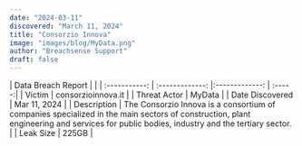 ```yaml
---
date: "2024-03-11"
discovered: "March 11, 2024"
title: "Consorzio Innova"
image: "images/blog/MyData.png"
author: "Breachsense Support"
draft: false
---
```


| Data Breach Report           |              | 
| :-----------: | :-------------:     |:-------------:    | :-----:|
| Victim      | consorzioinnova.it      | 
| Threat Actor      | MyData      | 
| Date Discovered      | Mar 11, 2024      | 
| Description      | The Consorzio Innova is a consortium of companies specialized in the main sectors of construction, plant engineering and services for public bodies, industry and the tertiary sector.      | 
| Leak Size      | 225GB      | 

